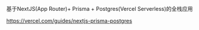 基于NextJS(App Router)+ Prisma + Postgres(Vercel Serverless)的全栈应用

https://vercel.com/guides/nextjs-prisma-postgres